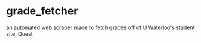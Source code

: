 # grade_fetcher
an automated web scraper made to fetch grades off of U Waterloo's student site, Quest
